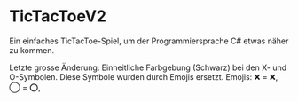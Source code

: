 # TicTacToeV2
Ein einfaches TicTacToe-Spiel, um der Programmiersprache C# etwas näher zu kommen.

Letzte grosse Änderung: 
Einheitliche Farbgebung (Schwarz) bei den X- und O-Symbolen. 
Diese Symbole wurden durch Emojis ersetzt. Emojis: ❌ = :x:, ◯ = :o:,
